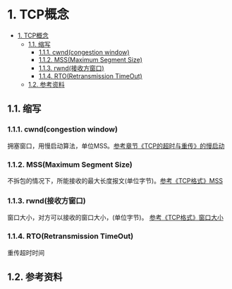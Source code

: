 # 1. TCP概念

- [1. TCP概念](#1-tcp概念)
  - [1.1. 缩写](#11-缩写)
    - [1.1.1. cwnd(congestion window)](#111-cwndcongestion-window)
    - [1.1.2. MSS(Maximum Segment Size)](#112-mssmaximum-segment-size)
    - [1.1.3. rwnd(接收方窗口)](#113-rwnd接收方窗口)
    - [1.1.4. RTO(Retransmission TimeOut)](#114-rtoretransmission-timeout)
  - [1.2. 参考资料](#12-参考资料)

## 1.1. 缩写

### 1.1.1. cwnd(congestion window)

拥塞窗口，用慢启动算法，单位MSS。[参考章节《TCP的超时与重传》的慢启动](4_TCP的超时与重传)

### 1.1.2. MSS(Maximum Segment Size)

不拆包的情况下，所能接收的最大长度报文(单位字节)。[参考《TCP格式》MSS](1_TCP格式.md)

### 1.1.3. rwnd(接收方窗口)

窗口大小，对方可以接收的窗口大小，(单位字节)。 [参考《TCP格式》窗口大小](1_TCP格式.md)

### 1.1.4. RTO(Retransmission TimeOut)

重传超时时间

## 1.2. 参考资料
